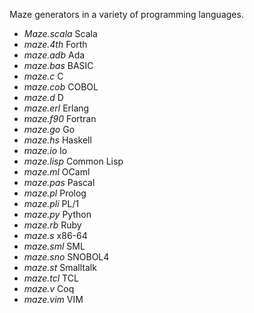 
Maze generators in a variety of programming languages.

 - *Maze.scala* Scala
 - *maze.4th* Forth
 - *maze.adb* Ada
 - *maze.bas* BASIC
 - *maze.c* C
 - *maze.cob* COBOL
 - *maze.d* D
 - *maze.erl* Erlang
 - *maze.f90* Fortran
 - *maze.go* Go
 - *maze.hs* Haskell
 - *maze.io* Io
 - *maze.lisp* Common Lisp
 - *maze.ml* OCaml
 - *maze.pas* Pascal
 - *maze.pl* Prolog
 - *maze.pli* PL/1
 - *maze.py* Python
 - *maze.rb* Ruby
 - *maze.s* x86-64
 - *maze.sml* SML
 - *maze.sno* SNOBOL4
 - *maze.st* Smalltalk
 - *maze.tcl* TCL
 - *maze.v* Coq
 - *maze.vim* VIM

